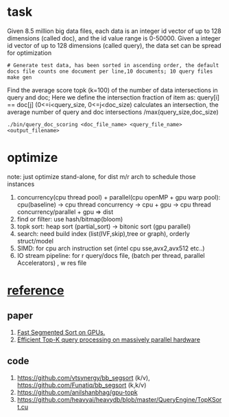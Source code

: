 # task
Given 8.5 million big data files, each data is an integer id vector of up to 128 dimensions (called doc), and the id value range is 0-50000. 
Given a integer id vector of up to 128 dimensions (called query), the data set can be spread for optimization

```shell
# Generate test data, has been sorted in ascending order, the default docs file counts one document per line,10 documents; 10 query files
make gen
```
Find the average score topk (k=100) of the number of data intersections in query and doc; Here we define the intersection fraction of item as:
query[i] == doc[j] (0<=i<query_size, 0<=j<doc_size) calculates an intersection, the average number of query and doc intersections /max(query_size,doc_size)

``` shell
./bin/query_doc_scoring <doc_file_name> <query_file_name> <output_filename>
```

# optimize
note: just optimize stand-alone, for dist m/r arch to schedule those instances
1. concurrency(cpu thread pool) + parallel(cpu openMP + gpu warp pool): cpu(baseline) -> cpu thread concurrency -> cpu + gpu -> cpu thread concurrency/parallel + gpu => dist
2. find or filter: use hash/bitmap(bloom)
3. topk sort: heap sort (partial_sort) -> bitonic sort (gpu parallel)
4. search: need build index (list(IVF,skip),tree or graph), orderly struct/model
5. SIMD: for cpu arch instruction set (intel cpu sse,avx2,avx512 etc..)
6. IO stream pipeline: for r query/docs file, (batch per thread, parallel Accelerators) , w res file

# [reference](./docs/reference.md)
## paper
1. [Fast Segmented Sort on GPUs.](https://raw.github.com/weedge/learn/main/gpu/Fast%20Segmented%20Sort%20on%20GPUs.pdf)
2. [Efficient Top-K query processing on massively parallel hardware](https://raw.githubusercontent.com/weedge/learn/main/gpu/Efficient%20Top-K%20Query%20Processing%20on%20Massively%20Parallel%20Hardware.pdf)
  
## code
1. https://github.com/vtsynergy/bb_segsort (k/v), https://github.com/Funatiq/bb_segsort (k,k/v)
2. https://github.com/anilshanbhag/gpu-topk
3. https://github.com/heavyai/heavydb/blob/master/QueryEngine/TopKSort.cu
